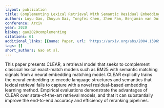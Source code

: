 ```yaml
---
layout: publication
title: Complementing Lexical Retrieval With Semantic Residual Embedding
authors: Luyu Gao, Zhuyun Dai, Tongfei Chen, Zhen Fan, Benjamin van Durme, Jamie Callan
conference: Arxiv
year: 2020
bibkey: gao2020complementing
citations: 61
additional_links: [{name: Paper, url: 'https://arxiv.org/abs/2004.13969'}]
tags: []
short_authors: Gao et al.
---
```

This paper presents CLEAR, a retrieval model that seeks to complement
classical lexical exact-match models such as BM25 with semantic matching
signals from a neural embedding matching model. CLEAR explicitly trains the
neural embedding to encode language structures and semantics that lexical
retrieval fails to capture with a novel residual-based embedding learning
method. Empirical evaluations demonstrate the advantages of CLEAR over
state-of-the-art retrieval models, and that it can substantially improve the
end-to-end accuracy and efficiency of reranking pipelines.